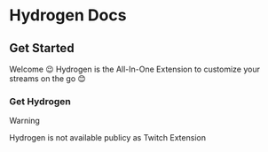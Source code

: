 # Hydrogen Docs

## Get Started

Welcome 😉 Hydrogen is the All-In-One Extension to customize your streams on the go 😊

### Get Hydrogen

> [!WARNING]
> Hydrogen is not available publicy as Twitch Extension
